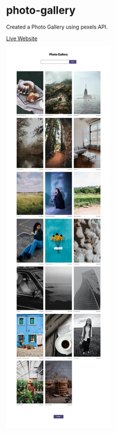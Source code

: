 # photo-gallery
Created a Photo Gallery using pexels API.

[Live Website](https://mdahmedmaruf.github.io/photo-gallery)

![Layout](https://github.com/mdahmedmaruf/photo-gallery/blob/main/Layout.jpg "PhotoGallery Layout")

